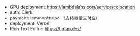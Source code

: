 - GPU deployment: https://lambdalabs.com/service/colocation
- auth: Clerk
- payment: lemmon/stripe （支持微信支付宝）
- deployment: Vercel
- Rich Text Editor: https://tiptap.dev/ 

